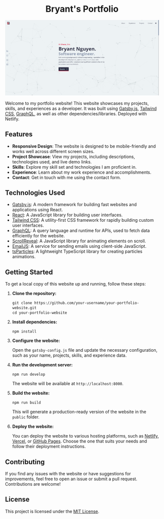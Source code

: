 <h1 align="center">
  Bryant's Portfolio
</h1>

![Website Preview](/src/images/portfolio.png)

Welcome to my portfolio website! This website showcases my projects, skills, and experiences as a developer. It was built using [Gatsby.js](https://www.gatsbyjs.com/), [Tailwind CSS](https://tailwindcss.com/), [GraphQL](https://graphql.org/), as well as other dependencies/libraries. Deployed with Netlify.

## Features

- **Responsive Design**: The website is designed to be mobile-friendly and works well across different screen sizes.
- **Project Showcase**: View my projects, including descriptions, technologies used, and live demo links.
- **Skills**: Explore my skill set and technologies I am proficient in.
- **Experience**: Learn about my work experience and accomplishments.
- **Contact**: Get in touch with me using the contact form.

## Technologies Used

- [Gatsby.js](https://www.gatsbyjs.com/): A modern framework for building fast websites and applications using React.
- [React](https://reactjs.org/): A JavaScript library for building user interfaces.
- [Tailwind CSS](https://tailwindcss.com/): A utility-first CSS framework for rapidly building custom user interfaces.
- [GraphQL](https://graphql.org/): A query language and runtime for APIs, used to fetch data efficiently for the website.
- [ScrollReveal](https://scrollrevealjs.org/): A JavaScript library for animating elements on scroll.
- [EmailJS](https://www.emailjs.com/): A service for sending emails using client-side JavaScript.
- [tsParticles](https://particles.js.org/): A lightweight TypeScript library for creating particles animations.

## Getting Started

To get a local copy of this website up and running, follow these steps:

1. **Clone the repository:**

   ```shell
   git clone https://github.com/your-username/your-portfolio-website.git
   cd your-portfolio-website
   ```

2. **Install dependencies:**

   ```shell
   npm install
   ```

3. **Configure the website:**

   Open the `gatsby-config.js` file and update the necessary configuration, such as your name, projects, skills, and experience data.

4. **Run the development server:**

   ```shell
   npm run develop
   ```

   The website will be available at `http://localhost:8000`.

5. **Build the website:**

   ```shell
   npm run build
   ```

   This will generate a production-ready version of the website in the `public` folder.

6. **Deploy the website:**

   You can deploy the website to various hosting platforms, such as [Netlify](https://www.netlify.com/), [Vercel](https://vercel.com/), or [GitHub Pages](https://pages.github.com/). Choose the one that suits your needs and follow their deployment instructions.

## Contributing

If you find any issues with the website or have suggestions for improvements, feel free to open an issue or submit a pull request. Contributions are welcome!

## License

This project is licensed under the [MIT License](LICENSE).
